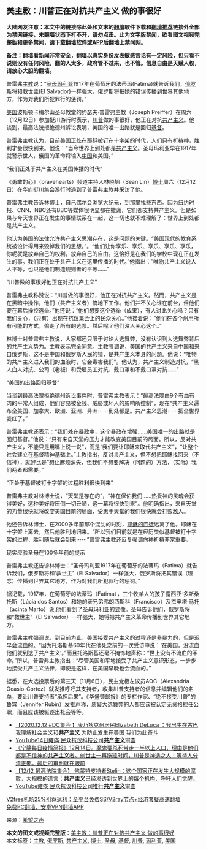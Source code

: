  <h2>美主教：川普正在对抗共产主义 做的事很好</h2> <p class="notice"><b>大陆网友注意：本文中的链接除此处和文末的<a href="https://github.com/bannedbook/fanqiang" >翻墙</a>软件下载和<a href="https://github.com/killgcd/justmysocks/blob/master/README.md">翻墙推荐</a>链接外全部为禁网链接，未翻墙状态下打不开，请勿点击。此为文字版禁闻，欲看图文视频完整版和更多禁闻，请下载<a href="https://github.com/bannedbook/fanqiang">翻墙软件或APP</a>后翻墙上禁闻网。</p><p>备注：翻墙看新闻非常安全，翻墙以真实身份发表敏感言论有一定风险，但只看不说则没有任何风险，翻的人太多，政府管不过来，也不管。信息自由是天赋人权，请放心大胆的翻墙。</b></p>  <div class="entry"> <p id="conimg">普雷弗<a href="https://www.bannedbook.org/bnews/tag/%e4%b8%bb%e6%95%99/" class="st_tag internal_tag" rel="tag" title="标签 主教 下的日志">主教</a>说：“<a href="https://www.bannedbook.org/bnews/tag/%e5%9c%a3%e6%af%8d/" class="st_tag internal_tag" rel="tag" title="标签 圣母 下的日志">圣母</a><a href="https://www.bannedbook.org/bnews/tag/%E7%8E%9B%E5%88%A9%E4%BA%9A/" class="st_tag internal_tag" rel="tag" title="标签 玛利亚 下的日志">玛利亚</a>1917年在葡萄牙的法蒂玛(Fatima)就告诉我们，<a href="https://www.bannedbook.org/bnews/tag/%e4%bf%84%e7%bd%97%e6%96%af/" class="st_tag internal_tag" rel="tag" title="标签 俄罗斯 下的日志">俄罗斯</a>将和救世主(El Salvador)一样强大，俄罗斯将把她的错误传播到世界其他地方，作为对我们所犯罪行的惩罚。”</p> <p><a href="https://www.bannedbook.org/bnews/tag/%e7%be%8e%e5%9b%bd/" class="st_tag internal_tag" rel="tag" title="标签 美国 下的日志">美国</a>波斯顿卡梅尔山圣母教堂的约瑟夫·普雷弗主教（Joseph Preiffer）在周六（12月12日）参加挺川游行时表示，<a href="https://www.bannedbook.org/bnews/tag/%e5%b7%9d%e6%99%ae/" class="st_tag internal_tag" rel="tag" title="标签 川普 下的日志">川普</a>做的事很好，他正在对抗<span class='wp_keywordlink'><a href="https://www.bannedbook.org/forum2/topic6177.html" title="《共产主义的终极目的》" target="_blank">共产主义</a></span>。他谈到，最高法院拒绝德州诉讼表明，美国的唯一出路就是回归<a href="https://www.bannedbook.org/bnews/tag/%E5%9F%BA%E7%9D%A3/" class="st_tag internal_tag" rel="tag" title="标签 基督 下的日志">基督</a>。</p> <p>普雷弗主教认为，目前美国正处在耶稣被钉在十字架的时代，人们只有祈祷神，胜利才会很快到来。他说：“当今世界上到处都是<a href="https://www.bannedbook.org/bnews/tag/%e5%85%b1%e4%ba%a7%e4%b8%bb%e4%b9%89/" class="st_tag internal_tag" rel="tag" title="标签 共产主义 下的日志">共产主义</a>。圣母玛利亚早在1917年就警示世人，俄国的革命将输入<span class='wp_keywordlink_affiliate'><a href="https://www.bannedbook.org/" title="中国" target="_blank">中国</a></span>和美国。”</p> <p>“我们正处于共产主义在美国传播的时代”</p> <p>《勇敢的心》（bravehearts）频道主持人林晓旭（Sean Lin）<a href="https://www.bannedbook.org/bnews/tag/%E5%8D%9A%E5%A3%AB/" class="st_tag internal_tag" rel="tag" title="标签 博士 下的日志">博士</a>周六（12月12日）在华府挺川集会游行时遇到了普雷弗主教并采访了他。</p>  <p>普雷弗主教告诉林博士，自己偶尔会浏览<span class='wp_keywordlink_affiliate'><a href="http://www.epochtimes.com/" title="大纪元" target="_blank">大纪元</a></span>，到那里找些东西。因为纽约时报、CNN、NBC还有BBC等媒体很明显都在撒谎，它们都支持共产主义。但是如果与今天世界正在发生的事情联系在一起，这一切也就不难理解了：世界上到处都是共产主义。</p> <p>他认为美国的法律允许共产主义思潮存在，这是问题的关键。“美国现代的教育系统被设计得用来毁掉我们的思想。”。“他们让你享乐、享乐、享乐、享乐、享乐，你呢就是放弃自己的权利，放弃自己的自由。这恰好是在我们的学校中现在正在发生的事。我们正在处于共产主义在这里传播的时代。”他指出：“唯物共产主义说人人平等，也只是他们制造规则者的平等&#8230;&#8230;”</p> <p>“川普做的事很好他正在对抗共产主义”</p> <p>普雷弗主教称赞说：“川普做的事很好，他正在对抗共产主义。然而，共产主义是在黑暗中操作，他们（共产主义者）搞地下工作。他们并不关心谁在前台，但他们要在幕后操控选举。”他还说：“他们想要这个选举（成果），有人对此关心吗？只有我们关心，（只有）出现在抗议集会上的民众关心。”他接着说：“他们在各个州用所有可能的方式，偷走了所有的选票。然后呢？他们没人关心这个。”</p> <p>林博士对普雷弗主教说，大家都还只限于讨论大选舞弊，没有认识到大选舞弊背后的共产主义势力。主教表示完全同意。主教强调说，美国的共产主义来自中国和来自俄罗斯，这不是中国和俄罗斯人民的错，是共产主义本身的问题。他说：“唯物的共产主义进入我们的血液时，它会毒害我们”。他认为，共产主义制造对抗，“黑人白人对抗、公司（老板）和受雇员工对抗、戴口罩和不戴口罩对抗……”</p>  <p>“美国的出路回归基督”</p> <p>当谈到最高法院拒绝德州诉讼事件时，普雷弗主教表示：“最高法院由9个有血有肉的平常人组成，他们容易被金钱、威胁或坏人的影响所控制”，现在“共产主义遍布全美国、加拿大、欧洲、亚洲、非洲⋯⋯到处都是。共产主义思潮⋯⋯把全世界变红了。”</p> <p>普雷弗主教还表示：“我们处在<span class='wp_keywordlink'><a href="https://www.bannedbook.org/forum11/topic276.html" title="禁片：评中国共产党的暴政" target="_blank">暴政</a></span>中，这个暴政在增强……美国唯一的出路就是回归基督。”他说：“只有来自天堂的压力才能改变美国目前的局面。所以，反对共产主义，不能只是用嘴上说一说”，而是“我们要让耶稣来取代共产主义”，“让整个社会建立在基督精神基础上。”主教指出，反对共产主义，但不想把耶稣找回来（不信神），就好比是“想让麻烦消失，但我们不想要解决（问题的）方法，（实际）我们两者都需要。”</p> <p>“正处于基督被钉十字架的过程胜利很快到来”</p> <p>普雷弗主教对林博士说，“天堂是存在的”，“神在保佑我们……热爱神的灵魂会获得美好，这种美好将压倒一切丑陋，这一幕将很快到来”。他明确指出，来自天堂的力量很快就将改变美国目前的局面，受惠于天堂的我们很快就会打败敌人。</p>  <p>他还告诉林博士，在2000多年前那个混乱的时刻，<span class='wp_keywordlink'><a href="https://www.bannedbook.org/forum2/topic1317.html" title="耶稣的门徒是在搞政治吗" target="_blank">耶稣的门徒</a></span>远离了他。耶稣在十字架上离去，然后他胜利地归来。“所以我们目前就是在经历类似基督被钉十字架的过程，胜利随后就会到来⋯⋯”普雷弗主教还反复强调向神祈祷非常重要。</p> <p>现实应验圣母在100多年前的提示</p> <p>普雷弗主教还告诉林博士：“圣母玛利亚1917年在葡萄牙的法蒂玛（Fatima）就告诉我们，俄罗斯将和‘救世主’（El Salvador）一样强大，俄罗斯将把其错误（理念）传播到世界其它地方，作为对我们所犯罪行的惩罚。”</p> <p>据记载，1917年，在葡萄牙的法蒂玛（Fatima），三个牧羊人的孩子露西亚·多斯桑托斯（Lúcia dos Santos）和她的表兄弟弗朗西斯科（Francisco）及杰辛塔·马托（acinta Marto）说,他们看到了圣母玛利亚的显像。圣母告诉他们，俄罗斯将和“救世主”（El Salvador）一样强大，她将把共产主义革命传播到世界其它地方。</p> <p>普雷弗主教强调说，到目前为止，美国接受共产主义的过程还是<span class='wp_keywordlink'><a href="https://www.bannedbook.org/forum2/topic6313.html" title="《非暴力不合作运动丛书》" target="_blank">非暴力</a></span>的，但是迟早会流血的。“因为托洛斯基60年代在他死之前的一次受访中说：‘在美国，没流血他们就到达了共产主义’。”而且托洛斯基还毫不掩饰地声称：“世上没有不流血的革命。”所以，普雷弗主教指出：“尽管美国和平地接受了共产主义意识形态，一步步地接受共产主义法律，即使是这样，在美国早晚也会流血的。”</p>  <p>据悉，在大选投票后的第三天（11月6日），民主党极左议员AOC（Alexandria Ocasio-Cortez）就发推呼吁其支持者，收集川普支持者的信息并编辑他们的名单，要让川普支持者“承担后果”。《华盛顿邮报》的专栏作家、“绝不接受川普”的鲁宾（Jennifer Rubin）发推声称，质疑大选舞弊的人都应该被认定无资格担任公职，而且应该被驱逐出社会等等。</p> <p></p> <ul class='op-related-articles' title='相关阅读'> <li><a href='https://www.bannedbook.org/bnews/bannedvideo/20201216/1448464.html' target='_blank'>【2020.12.12 #DC集会 】康乃狄克州居民Elizabeth DeLuca ：我出生在古巴  我理解社会主义和<b>共产主义</b>  为防止发生在美国 我们为此奋斗</a></li> <li><a href='https://www.bannedbook.org/bnews/taiwannews/20201215/1448129.html' target='_blank'>YouTube14日瘫痪 民众抗议科技公司<b>共产主义</b>审查</a></li> <li><a href='https://www.bannedbook.org/bnews/bannedvideo/20201215/1448109.html' target='_blank'>《宁静每日疫情简报》12月14日。魔鬼要杀死带走一半以上人口，理由是他们都是不信神的<b>共产主义</b>者。创世主一再拖延时间，川普是神选之人！等待人分清正邪。最后的审判就在眼前</a></li> <li><a href='https://www.bannedbook.org/bnews/bannedvideo/20201215/1448024.html' target='_blank'>【12/12  最高法院集会】 佛蒙特支持者Stelin：这个国家正在发生大规模的腐败，大规模的谎言；<b>共产主义</b>已经渗透到世界上的每个机构，呼吁人们觉醒。</a></li> <li><a href='https://www.bannedbook.org/bnews/bannedvideo/20201215/1447785.html' target='_blank'>YouTube瘫痪 民众抗议科技公司推行<b>共产主义</b>审查</a></li> </ul> <p class="texttj"> <a href="https://github.com/bannedbook/fanqiang/wiki/V2ray%E6%9C%BA%E5%9C%BA" target="_blank">V2free机场25%引荐返利：全平台免费SS/V2ray节点+经济套餐高速翻墙</a><br/> <a href="https://github.com/bannedbook/fanqiang/wiki/%E7%A6%81%E9%97%BB%E7%BD%91%E5%AE%89%E5%8D%93%E7%BF%BB%E5%A2%99%E6%96%B0%E9%97%BBAPP" target="_blank">免费PC翻墙、安卓VPN翻墙APP</a></p><p> 来源：<span class='wp_keywordlink_affiliate'><a href="https://www.soundofhope.org" title="希望之声" target="_blank">希望之声</a></span> </p><a name='sharetosocial'></a>       <div><b>本文的图文或视频完整版</b>：<a href='https://www.bannedbook.org/bnews/cbnews/20201216/1448474.html'>美主教：川普正在对抗共产主义 做的事很好</a></div>  </div><!--END ENTRY--> <div class="postfooter"> <div>本文标签：<a href="https://www.bannedbook.org/bnews/tag/%e4%b8%bb%e6%95%99/" rel="tag">主教</a>, <a href="https://www.bannedbook.org/bnews/tag/%e4%bf%84%e7%bd%97%e6%96%af/" rel="tag">俄罗斯</a>, <a href="https://www.bannedbook.org/bnews/tag/%e5%85%b1%e4%ba%a7%e4%b8%bb%e4%b9%89/" rel="tag">共产主义</a>, <a href="https://www.bannedbook.org/bnews/tag/%E5%8D%9A%E5%A3%AB/" rel="tag">博士</a>, <a href="https://www.bannedbook.org/bnews/tag/%e5%9c%a3%e6%af%8d/" rel="tag">圣母</a>, <a href="https://www.bannedbook.org/bnews/tag/%E5%9F%BA%E7%9D%A3/" rel="tag">基督</a>, <a href="https://www.bannedbook.org/bnews/tag/%e5%b7%9d%e6%99%ae/" rel="tag">川普</a>, <a href="https://www.bannedbook.org/bnews/tag/%E7%8E%9B%E5%88%A9%E4%BA%9A/" rel="tag">玛利亚</a>, <a href="https://www.bannedbook.org/bnews/tag/%e7%be%8e%e5%9b%bd/" rel="tag">美国</a></div>  </div><!--END POSTFOOTER--> 